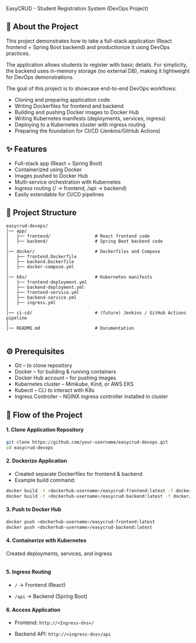 EasyCRUD - Student Registration System (DevOps Project)

## 📖 About the Project

This project demonstrates how to take a full-stack application (React frontend + Spring Boot backend) and productionize it using DevOps practices.

The application allows students to register with basic details. For simplicity, the backend uses in-memory storage (no external DB), making it lightweight for DevOps demonstrations.

The goal of this project is to showcase end-to-end DevOps workflows:

- Cloning and preparing application code
- Writing Dockerfiles for frontend and backend
- Building and pushing Docker images to Docker Hub
- Writing Kubernetes manifests (deployments, services, ingress)
- Deploying to a Kubernetes cluster with ingress routing
- Preparing the foundation for CI/CD (Jenkins/GitHub Actions)

## ✨ Features

- Full-stack app (React + Spring Boot)
- Containerized using Docker
- Images pushed to Docker Hub
- Multi-service orchestration with Kubernetes
- Ingress routing (/ → frontend, /api → backend)
- Easily extendable for CI/CD pipelines


## 📂 Project Structure
```
easycrud-devops/
│── app/
│   ├── frontend/                 # React frontend code
│   ├── backend/                  # Spring Boot backend code
│
│── docker/                       # Dockerfiles and Compose
│   ├── frontend.Dockerfile
│   ├── backend.Dockerfile
│   ├── docker-compose.yml
│
│── k8s/                          # Kubernetes manifests
│   ├── frontend-deployment.yml
│   ├── backend-deployment.yml
│   ├── frontend-service.yml
│   ├── backend-service.yml
│   ├── ingress.yml
│
│── ci-cd/                        # (future) Jenkins / GitHub Actions pipeline
│
│── README.md                     # Documentation


```
<!-- │── .env.example                  # Example environment variables -->



## ⚙️ Prerequisites

- Git – to clone repository
- Docker – for building & running containers
- Docker Hub account – for pushing images
- Kubernetes cluster – Minikube, Kind, or AWS EKS
- Kubectl – CLI to interact with K8s
- Ingress Controller – NGINX ingress controller installed in cluster

## 🔄 Flow of the Project
#### 1. Clone Application Repository

```bash
git clone https://github.com/your-username/easycrud-devops.git
cd easycrud-devops
```

#### 2. Dockerize Application

- Created separate Dockerfiles for frontend & backend
- Example build command:
```bash
docker build -t <dockerhub-username>/easycrud-frontend:latest -f docker/frontend.Dockerfile .
docker build -t <dockerhub-username>/easycrud-backend:latest -f docker/backend.Dockerfile .

```

#### 3. Push to Docker Hub
```bash
docker push <dockerhub-username>/easycrud-frontend:latest
docker push <dockerhub-username>/easycrud-backend:latest
```

#### 4. Containerize with Kubernetes

Created deployments, services, and ingress
```bash

```

#### 5. Ingress Routing

- `/` → Frontend (React)

- `/api` → Backend (Spring Boot)

#### 6. Access Application

- Frontend: `http://<Ingress-dns>/`

- Backend API: `http://<ingress-dns>/api`